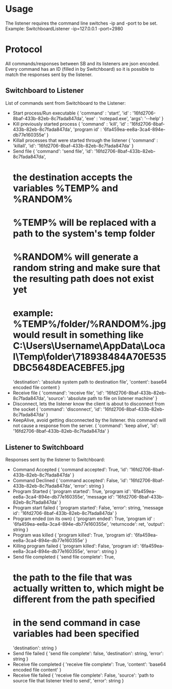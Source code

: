 # Usage

The listener requires the command line switches -ip and -port to be set.
Example: SwitchboardListener -ip=127.0.0.1 -port=2980

# Protocol

All commands/responses between SB and its listeners are json encoded.
Every command has an ID (filled in by Switchboard) so it is possible to match the responses sent by the listener.

## Switchboard to Listener

List of commands sent from Switchboard to the Listener:
- Start process/Run executable
{
	'command' : 'start',
	'id' : '16fd2706-8baf-433b-82eb-8c7fada847da',
	'exe' : 'notepad.exe',
	'args': '--help'
}
- Kill previously started process
{
	'command' : 'kill',
	'id' : '16fd2706-8baf-433b-82eb-8c7fada847da',
	'program id' : '6fa459ea-ee8a-3ca4-894e-db77e160355e'
}
- Killall processes that were started through the listener
{
	'command' : 'killall',
	'id': '16fd2706-8baf-433b-82eb-8c7fada847da'
}
- Send file
{
	'command': 'send file',
	'id': '16fd2706-8baf-433b-82eb-8c7fada847da',
	# the destination accepts the variables %TEMP% and %RANDOM%
	# %TEMP% will be replaced with a path to the system's temp folder
	# %RANDOM% will generate a random string and make sure that the resulting path does not exist yet
	# example: %TEMP%/folder/%RANDOM%.jpg would result in something like C:\Users\Username\AppData\Local\Temp\folder\718938484A70E535DBC5648DEACEBFE5.jpg
	'destination': 'absolute system path to destination file',
	'content': base64 encoded file content
}
- Receive file
{
	'command': 'receive file',
	'id': '16fd2706-8baf-433b-82eb-8c7fada847da',
	'source': 'absolute path to file on listener machine'
}
- Disconnect, lets the listener know the client is about to disconnect from the socket
{
	'command': 'disconnect',
	'id': '16fd2706-8baf-433b-82eb-8c7fada847da'
}
- KeepAlive, avoid getting disconnected by the listener. this command will not cause a response from the server.
{
	'command': 'keep alive',
	'id': '16fd2706-8baf-433b-82eb-8c7fada847da'
}

## Listener to Switchboard

Responses sent by the listener to Switchboard:
- Command Accepted
{
	'command accepted': True,
	'id': '16fd2706-8baf-433b-82eb-8c7fada847da'
}
- Command Declined
{
	'command accepted': False,
	'id': '16fd2706-8baf-433b-82eb-8c7fada847da',
	'error': string
}
- Program Started
{
	'program started': True,
	'program id': '6fa459ea-ee8a-3ca4-894e-db77e160355e',
	'message id': '16fd2706-8baf-433b-82eb-8c7fada847da'
}
- Program start failed
{
	'program started': False,
	'error': string,
	'message id': '16fd2706-8baf-433b-82eb-8c7fada847da'
}
- Program ended (on its own)
{
	'program ended': True,
	'program id' : '6fa459ea-ee8a-3ca4-894e-db77e160355e',
	'returncode': ret,
	'output': string
}
- Program was killed
{
	'program killed': True,
	'program id': '6fa459ea-ee8a-3ca4-894e-db77e160355e'
}
- Killing program failed
{
	'program killed': False,
	'program id': '6fa459ea-ee8a-3ca4-894e-db77e160355e',
	'error': string
}
- Send file completed
{
	'send file complete': True,
	# the path to the file that was actually written to, which might be different from the path specified
	# in the send command in case variables had been specified
	'destination': string
}
- Send file failed
{
	'send file complete': false,
	'destination': string,
	'error': string
}
- Receive file completed
{
	'receive file complete': True,
	'content': 'base64 encoded file content'
}
- Receive file failed
{
	'receive file complete': False,
	'source': 'path to source file that listener tried to send',
	'error': string
}
